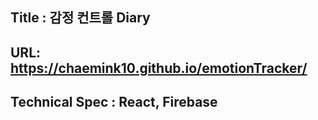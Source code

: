 
## Title : 감정 컨트롤 Diary
## URL: https://chaemink10.github.io/emotionTracker/
## Technical Spec : React, Firebase
